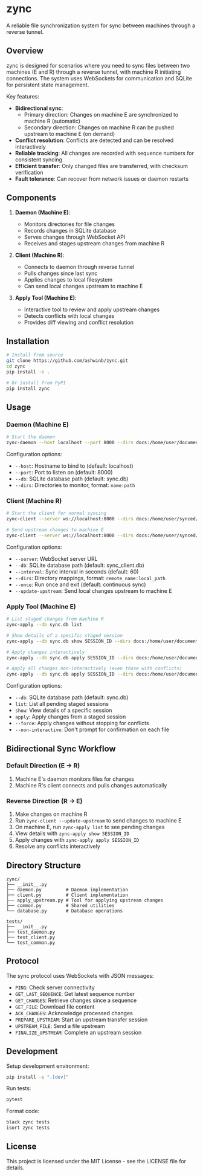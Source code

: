 # zync

A reliable file synchronization system for sync between machines through a reverse tunnel.

## Overview

zync is designed for scenarios where you need to sync files between two machines (E and R) through a reverse tunnel, with machine R initiating connections. The system uses WebSockets for communication and SQLite for persistent state management.

Key features:

- **Bidirectional sync**:
  - Primary direction: Changes on machine E are synchronized to machine R (automatic)
  - Secondary direction: Changes on machine R can be pushed upstream to machine E (on demand)
- **Conflict resolution**: Conflicts are detected and can be resolved interactively
- **Reliable tracking**: All changes are recorded with sequence numbers for consistent syncing
- **Efficient transfer**: Only changed files are transferred, with checksum verification
- **Fault tolerance**: Can recover from network issues or daemon restarts

## Components

1. **Daemon (Machine E)**:
   - Monitors directories for file changes
   - Records changes in SQLite database
   - Serves changes through WebSocket API
   - Receives and stages upstream changes from machine R

2. **Client (Machine R)**:
   - Connects to daemon through reverse tunnel
   - Pulls changes since last sync
   - Applies changes to local filesystem
   - Can send local changes upstream to machine E

3. **Apply Tool (Machine E)**:
   - Interactive tool to review and apply upstream changes
   - Detects conflicts with local changes
   - Provides diff viewing and conflict resolution

## Installation

```bash
# Install from source
git clone https://github.com/ashwinb/zync.git
cd zync
pip install -e .

# Or install from PyPI
pip install zync
```

## Usage

### Daemon (Machine E)

```bash
# Start the daemon
zync-daemon --host localhost --port 8000 --dirs docs:/home/user/documents code:/home/user/projects
```

Configuration options:
- `--host`: Hostname to bind to (default: localhost)
- `--port`: Port to listen on (default: 8000)
- `--db`: SQLite database path (default: sync.db)
- `--dirs`: Directories to monitor, format: `name:path`

### Client (Machine R)

```bash
# Start the client for normal syncing
zync-client --server ws://localhost:8000 --dirs docs:/home/user/synced/docs code:/home/user/synced/code --interval 30

# Send upstream changes to machine E
zync-client --server ws://localhost:8000 --dirs docs:/home/user/synced/docs code:/home/user/synced/code --update-upstream
```

Configuration options:
- `--server`: WebSocket server URL
- `--db`: SQLite database path (default: sync_client.db)
- `--interval`: Sync interval in seconds (default: 60)
- `--dirs`: Directory mappings, format: `remote_name:local_path`
- `--once`: Run once and exit (default: continuous sync)
- `--update-upstream`: Send local changes upstream to machine E

### Apply Tool (Machine E)

```bash
# List staged changes from machine R
zync-apply --db sync.db list

# Show details of a specific staged session
zync-apply --db sync.db show SESSION_ID --dirs docs:/home/user/documents code:/home/user/projects

# Apply changes interactively
zync-apply --db sync.db apply SESSION_ID --dirs docs:/home/user/documents code:/home/user/projects

# Apply all changes non-interactively (even those with conflicts)
zync-apply --db sync.db apply SESSION_ID --dirs docs:/home/user/documents code:/home/user/projects --force --non-interactive
```

Configuration options:
- `--db`: SQLite database path (default: sync.db)
- `list`: List all pending staged sessions
- `show`: View details of a specific session
- `apply`: Apply changes from a staged session
- `--force`: Apply changes without stopping for conflicts
- `--non-interactive`: Don't prompt for confirmation on each file

## Bidirectional Sync Workflow

### Default Direction (E -> R)
1. Machine E's daemon monitors files for changes
2. Machine R's client connects and pulls changes automatically

### Reverse Direction (R -> E)
1. Make changes on machine R
2. Run `zync-client --update-upstream` to send changes to machine E
3. On machine E, run `zync-apply list` to see pending changes
4. View details with `zync-apply show SESSION_ID`
5. Apply changes with `zync-apply apply SESSION_ID`
6. Resolve any conflicts interactively

## Directory Structure

```
zync/
├── __init__.py
├── daemon.py         # Daemon implementation
├── client.py         # Client implementation
├── apply_upstream.py # Tool for applying upstream changes
├── common.py         # Shared utilities
└── database.py       # Database operations

tests/
├── __init__.py
├── test_daemon.py
├── test_client.py
└── test_common.py
```

## Protocol

The sync protocol uses WebSockets with JSON messages:

- `PING`: Check server connectivity
- `GET_LAST_SEQUENCE`: Get latest sequence number
- `GET_CHANGES`: Retrieve changes since a sequence
- `GET_FILE`: Download file content
- `ACK_CHANGES`: Acknowledge processed changes
- `PREPARE_UPSTREAM`: Start an upstream transfer session
- `UPSTREAM_FILE`: Send a file upstream
- `FINALIZE_UPSTREAM`: Complete an upstream session

## Development

Setup development environment:

```bash
pip install -e ".[dev]"
```

Run tests:

```bash
pytest
```

Format code:

```bash
black zync tests
isort zync tests
```

## License

This project is licensed under the MIT License - see the LICENSE file for details.
